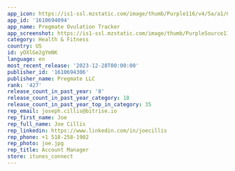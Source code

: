```yaml
---
app_icon: https://is1-ssl.mzstatic.com/image/thumb/Purple116/v4/5a/a1/00/5aa1000e-102e-f9c6-2548-25e195720173/AppIcon-0-0-1x_U007emarketing-0-7-0-85-220.png/1024x1024bb.png
app_id: '1610694094'
app_name: Pregmate Ovulation Tracker
app_screenshot: https://is1-ssl.mzstatic.com/image/thumb/PurpleSource116/v4/b9/a6/e7/b9a6e7b8-f8fc-9a4d-71ea-ffb5d7cf0ea0/dc198b12-511d-422b-a4c9-68f6852cc3cd_app_carousel_01_1242x2208.png/1242x2208bb.png
category: Health & Fitness
country: US
id: yOXlGe2gYmNK
language: en
most_recent_release: '2023-12-28T00:00:00'
publisher_id: '1610694306'
publisher_name: Pregmate LLC
rank: '427'
release_count_in_past_year: '8'
release_count_in_past_year_category: 18
release_count_in_past_year_top_in_category: 35
rep_email: joseph.cillis@bitrise.io
rep_first_name: Joe
rep_full_name: Joe Cillis
rep_linkedin: https://www.linkedin.com/in/joecillis
rep_phone: +1 518-258-1902
rep_photo: joe.jpg
rep_title: Account Manager
store: itunes_connect
---
```

